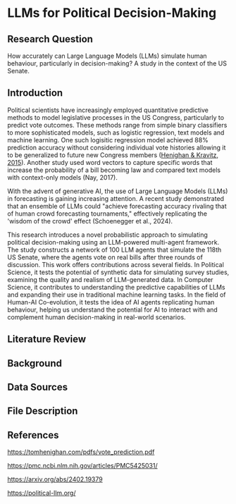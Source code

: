 # LLMs for Political Decision-Making

## Research Question
How accurately can Large Language Models (LLMs) simulate human behaviour, particularly in decision-making? A study in the context of the US Senate.

## Introduction
Political scientists have increasingly employed quantitative predictive methods to model legislative processes in the US Congress, particularly to predict vote outcomes. These methods range from simple binary classifiers to more sophisticated models, such as logistic regression, text models and machine learning. One such logisitic regression model achieved 88% prediction accuracy without considering individual vote histories allowing it to be generalized to future new Congress members ([Henighan & Kravitz, 2015]([url](https://tomhenighan.com/pdfs/vote_prediction.pdf))). Another study used word vectors to capture specific words that increase the probability of a bill becoming law and compared text models with context-only models (Nay, 2017).

With the advent of generative AI, the use of Large Language Models (LLMs) in forecasting is gaining increasing attention. A recent study demonstrated that an ensemble of LLMs could "achieve forecasting accuracy rivaling that of human crowd forecasting tournaments," effectively replicating the 'wisdom of the crowd' effect (Schoenegger et al., 2024).

This research introduces a novel probabilistic approach to simulating political decision-making using an LLM-powered multi-agent framework. The study constructs a network of 100 LLM agents that simulate the 118th US Senate, where the agents vote on real bills after three rounds of discussion. This work offers contributions across several fields. In Political Science, it tests the potential of synthetic data for simulating survey studies, examining the quality and realism of LLM-generated data. In Computer Science, it contributes to understanding the predictive capabilities of LLMs and expanding their use in traditional machine learning tasks. In the field of Human-AI Co-evolution, it tests the idea of AI agents replicating human behaviour, helping us understand the potential for AI to interact with and complement human decision-making in real-world scenarios.

## Literature Review



## Background

## Data Sources

## File Description

## References

https://tomhenighan.com/pdfs/vote_prediction.pdf

https://pmc.ncbi.nlm.nih.gov/articles/PMC5425031/

https://arxiv.org/abs/2402.19379

https://political-llm.org/
